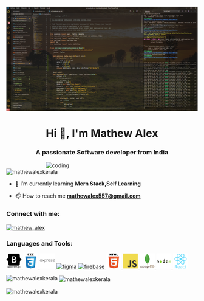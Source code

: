 ![logo](https://github.com/mathewalexKerala/mathewalexKerala/blob/main/95899696-8387dd80-0d56-11eb-975b-6f3f58b0a400.png)
<h1 align="center">Hi 👋, I'm Mathew Alex</h1>
<h3 align="center">A passionate Software developer from India</h3>
<img align ="right" alt="coding" width="400" src="https://media4.giphy.com/media/qgQUggAC3Pfv687qPC/giphy.gif?cid=ecf05e4717nkwdfz89fnoo38i3lbuimj478t729a66dq3tjd&ep=v1_gifs_search&rid=giphy.gif&ct=g">
<p align="left"> <img src="https://komarev.com/ghpvc/?username=mathewalexkerala&label=Profile%20views&color=0e75b6&style=flat" alt="mathewalexkerala" /> </p>

- 🌱 I’m currently learning **Mern Stack,Self Learning**

- 📫 How to reach me **mathewalex557@gmail.com**

<h3 align="left">Connect with me:</h3>
<p align="left">
<a href="https://www.leetcode.com/mathew_alex" target="blank"><img align="center" src="https://raw.githubusercontent.com/rahuldkjain/github-profile-readme-generator/master/src/images/icons/Social/leet-code.svg" alt="mathew_alex" height="30" width="40" /></a>
</p>

<h3 align="left">Languages and Tools:</h3>
<p align="left"> <a href="https://getbootstrap.com" target="_blank" rel="noreferrer"> <img src="https://raw.githubusercontent.com/devicons/devicon/master/icons/bootstrap/bootstrap-plain-wordmark.svg" alt="bootstrap" width="40" height="40"/> </a> <a href="https://www.w3schools.com/css/" target="_blank" rel="noreferrer"> <img src="https://raw.githubusercontent.com/devicons/devicon/master/icons/css3/css3-original-wordmark.svg" alt="css3" width="40" height="40"/> </a> <a href="https://expressjs.com" target="_blank" rel="noreferrer"> <img src="https://raw.githubusercontent.com/devicons/devicon/master/icons/express/express-original-wordmark.svg" alt="express" width="40" height="40"/> </a> <a href="https://www.figma.com/" target="_blank" rel="noreferrer"> <img src="https://www.vectorlogo.zone/logos/figma/figma-icon.svg" alt="figma" width="40" height="40"/> </a> <a href="https://firebase.google.com/" target="_blank" rel="noreferrer"> <img src="https://www.vectorlogo.zone/logos/firebase/firebase-icon.svg" alt="firebase" width="40" height="40"/> </a> <a href="https://www.w3.org/html/" target="_blank" rel="noreferrer"> <img src="https://raw.githubusercontent.com/devicons/devicon/master/icons/html5/html5-original-wordmark.svg" alt="html5" width="40" height="40"/> </a> <a href="https://developer.mozilla.org/en-US/docs/Web/JavaScript" target="_blank" rel="noreferrer"> <img src="https://raw.githubusercontent.com/devicons/devicon/master/icons/javascript/javascript-original.svg" alt="javascript" width="40" height="40"/> </a> <a href="https://www.mongodb.com/" target="_blank" rel="noreferrer"> <img src="https://raw.githubusercontent.com/devicons/devicon/master/icons/mongodb/mongodb-original-wordmark.svg" alt="mongodb" width="40" height="40"/> </a> <a href="https://nodejs.org" target="_blank" rel="noreferrer"> <img src="https://raw.githubusercontent.com/devicons/devicon/master/icons/nodejs/nodejs-original-wordmark.svg" alt="nodejs" width="40" height="40"/> </a> <a href="https://reactjs.org/" target="_blank" rel="noreferrer"> <img src="https://raw.githubusercontent.com/devicons/devicon/master/icons/react/react-original-wordmark.svg" alt="react" width="40" height="40"/> </a> </p>

<p><img align="left" src="https://github-readme-stats.vercel.app/api/top-langs?username=mathewalexkerala&show_icons=true&locale=en&layout=compact" alt="mathewalexkerala" /></p>

<p>&nbsp;<img align="center" src="https://github-readme-stats.vercel.app/api?username=mathewalexkerala&show_icons=true&locale=en" alt="mathewalexkerala" /></p>

<p><img align="center" src="https://github-readme-streak-stats.herokuapp.com/?user=mathewalexkerala&" alt="mathewalexkerala" /></p>
